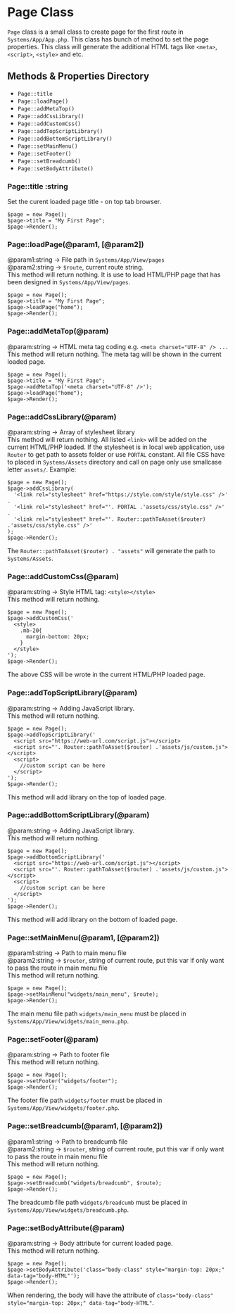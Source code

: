 # Page Class
`Page` class is a small class to create page for the first route in `Systems/App/App.php`. This class has bunch of method to set the page properties. This class will generate the additional HTML tags like `<meta>`, `<script>`, `<style>` and etc.

## Methods & Properties Directory
- `Page::title`
- `Page::loadPage()`
- `Page::addMetaTop()`
- `Page::addCssLibrary()`
- `Page::addCustomCss()`
- `Page::addTopScriptLibrary()`
- `Page::addBottomScriptLibrary()`
- `Page::setMainMenu()`
- `Page::setFooter()`
- `Page::setBreadcumb()`
- `Page::setBodyAttribute()`

### Page::title :string
Set the curent loaded page title - on top tab browser.
```
$page = new Page();
$page->title = "My First Page";
$page->Render();
```

### Page::loadPage(@param1, [@param2])
@param1:string  -> File path in `Systems/App/View/pages`<br />
@param2:string  -> `$route`, current route string.<br />
This method will return nothing. It is use to load HTML/PHP page that has been designed in `Systems/App/View/pages`.
```
$page = new Page();
$page->title = "My First Page";
$page->loadPage("home");
$page->Render();
```

### Page::addMetaTop(@param)
@param:string -> HTML meta tag coding e.g. `<meta charset="UTF-8" /> ...`<br />
This method will return nothing. The meta tag will be shown in the current loaded page.
```
$page = new Page();
$page->title = "My First Page";
$page->addMetaTop('<meta charset="UTF-8" />');
$page->loadPage("home");
$page->Render();
```

### Page::addCssLibrary(@param)
@param:string  -> Array of stylesheet library<br />
This method will return nothing. All listed `<link>` will be added on the current HTML/PHP loaded.
If the stylesheet is in local web application, use `Router` to get path to assets folder or use `PORTAL` constant.
All file CSS have to placed in `Systems/Assets` directory and call on page only use smallcase letter `assets/`. Example:
```
$page = new Page();
$page->addCssLibrary(
  '<link rel="stylesheet" href="https://style.com/style/style.css" />' .
  '<link rel="stylesheet" href="'. PORTAL .'assets/css/style.css" />' .
  '<link rel="stylesheet" href="'. Router::pathToAsset($router) .'assets/css/style.css" />'
);
$page->Render();
```
The `Router::pathToAsset($router) . "assets"` will generate the path to `Systems/Assets`.

### Page::addCustomCss(@param)
@param:string -> Style HTML tag: `<style></style>`<br />
This method will return nothing.
```
$page = new Page();
$page->addCustomCss('
  <style>
    .mb-20{
      margin-bottom: 20px;
    }
  </style>
');
$page->Render();
```
The above CSS will be wrote in the current HTML/PHP loaded page.

### Page::addTopScriptLibrary(@param)
@param:string -> Adding JavaScript library.<br />
This method will return nothing.
```
$page = new Page();
$page->addTopScriptLibrary('
  <script src="https://web-url.com/script.js"></script>
  <script src="'. Router::pathToAsset($router) .'assets/js/custom.js"></script>
  <script>
    //custom script can be here
  </script>
');
$page->Render();
```
This method will add library on the top of loaded page.

### Page::addBottomScriptLibrary(@param)
@param:string -> Adding JavaScript library.<br />
This method will return nothing.
```
$page = new Page();
$page->addBottomScriptLibrary('
  <script src="https://web-url.com/script.js"></script>
  <script src="'. Router::pathToAsset($router) .'assets/js/custom.js"></script>
  <script>
    //custom script can be here
  </script>
');
$page->Render();
```
This method will add library on the bottom of loaded page.

### Page::setMainMenu(@param1, [@param2])
@param1:string  -> Path to main menu file<br />
@param2:string  -> `$router`, string of current route, put this var if only want to pass the route in main menu file<br />
This method will return nothing.
```
$page = new Page();
$page->setMainMenu("widgets/main_menu", $route);
$page->Render();
```
The main menu file path `widgets/main_menu` must be placed in `Systems/App/View/widgets/main_menu.php`.

### Page::setFooter(@param)
@param:string -> Path to footer file<br />
This method will return nothing.
```
$page = new Page();
$page->setFooter("widgets/footer");
$page->Render();
```
The footer file path `widgets/footer` must be placed in `Systems/App/View/widgets/footer.php`.

### Page::setBreadcumb(@param1, [@param2])
@param1:string  -> Path to breadcumb file<br />
@param2:string  -> `$router`, string of current route, put this var if only want to pass the route in main menu file<br />
This method will return nothing.
```
$page = new Page();
$page->setBreadcumb("widgets/breadcumb", $route);
$page->Render();
```
The breadcumb file path `widgets/breadcumb` must be placed in `Systems/App/View/widgets/breadcumb.php`.

### Page::setBodyAttribute(@param)
@param:string -> Body attribute for current loaded page.<br />
This method will return nothing.
```
$page = new Page();
$page->setBodyAttribute('class="body-class" style="margin-top: 20px;" data-tag="body-HTML"');
$page->Render();
```
When rendering, the body will have the attribute of `class="body-class" style="margin-top: 20px;" data-tag="body-HTML"`.
















